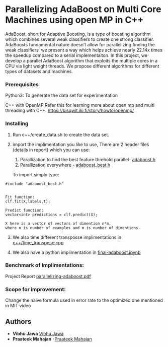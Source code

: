 # Parallelizing AdaBoost on Multi Core Machines using open MP in C++

AdaBoost, short for Adaptive Boosting, is a type of boosting algorithm which combines several weak classifiers to create one strong classifier. AdaBoosts fundamental nature doesn’t allow for parallelizing finding the weak classifiers, we present a way which helps achieve nearly 22.14x times the speedup compared to a serial implementaiton. In this project, we develop a parallel AdaBoost algorithm that exploits the multiple cores in a CPU via light weight threads. We propose different algorithms for different types of datasets and machines.



### Prerequisites

Python3: To generate the data set for experimentation

C++ with OpenMP 
Refer this for learning more about open mp and multi threading with C++.
https://bisqwit.iki.fi/story/howto/openmp/


### Installing

1. Run c++/create_data.sh to create the data set.

2. import the implimentation you like to use, There are 2 header files (details in report) which you can use:
  
      1. Parallization to find the best feature threhold parallel- [adaboost.h](c++/adaboost.h)   
      2. Parallization everywhere - [adaboost_best.h](c++/adaboost_best.h)
      
      To import simply type:
      
```
#include "adaboost_best.h"


Fit function: 
clf.fit(X,labels,t);

Predict function: 
vector<int> predictions = clf.predict(X); 

X here is a vector of vectors of dimention n*m, 
where n is number of examples and m is number of dimentions.

```
3. We also time different transposse implimentations in  [c++/time_transpose.cpp](c++/time_transpose.cpp)

4. We also have a python implimentation in [final-adaboost.ipynb](python/final-adaboost.ipynb)


### Benchmark of Implimentations:
Project Report [parallelizing-adaboost.pdf](https://github.com/VibhuJawa/parallel-adaboost/blob/master/parallelizing-adaboost.pdf)

### Scope for improvement:

Change the naive formula used in  error rate to the optimized one mentioned in MIT video


## Authors
* **Vibhu Jawa** [Vibhu Jawa](https://github.com/VibhuJawa)
* **Praateek  Mahajan** -[Praateek  Mahajan](https://github.com/praateekmahajan)

